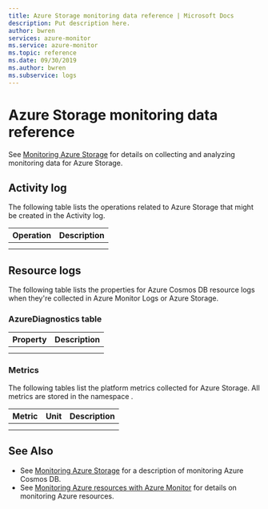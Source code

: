 ```yaml
---
title: Azure Storage monitoring data reference | Microsoft Docs
description: Put description here.
author: bwren
services: azure-monitor
ms.service: azure-monitor
ms.topic: reference
ms.date: 09/30/2019
ms.author: bwren
ms.subservice: logs
---
```


# Azure Storage monitoring data reference

See [Monitoring Azure Storage](monitor-service.md) for details on collecting and analyzing monitoring data for Azure Storage.

<!-- Fill in the table with the operations that can be created in the Activity log for the service. -->

## Activity log

The following table lists the operations related to Azure Storage that might be created in the Activity log.

| Operation | Description |
|:---|:---|
| | |
| | |

<!-- Fill in the table with the operations that can be created in the Activity log for the service. Create a separate section for each table. -->

## Resource logs

The following table lists the properties for Azure Cosmos DB resource logs when they're collected in Azure Monitor Logs or Azure Storage. 

### AzureDiagnostics table

| Property | Description |
|:--- |:---|
|  |  |
|  |  |

<!-- Fill in the namespace and the table with the metrics for the service. -->

### Metrics

The following tables list the platform metrics collected for Azure Storage. All metrics are stored in the namespace **<!-- Namespace -->**.


| Metric | Unit | Description | 
|:---|:---|:---|
|  |  |  |
|  |  |  |


## See Also

- See [Monitoring Azure Storage](monitor-storage.md) for a description of monitoring Azure Cosmos DB.
- See [Monitoring Azure resources with Azure Monitor](../../azure-monitor/insights/monitor-azure-resources.md) for details on monitoring Azure resources.